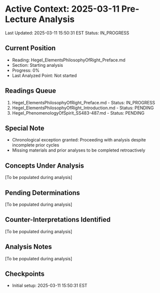 # Active Context: 2025-03-11 Pre-Lecture Analysis
Last Updated: 2025-03-11 15:50:31 EST
Status: IN_PROGRESS

## Current Position
- Reading: Hegel_ElementsPhilosophyOfRight_Preface.md
- Section: Starting analysis
- Progress: 0%
- Last Analyzed Point: Not started

## Readings Queue
1. Hegel_ElementsPhilosophyOfRight_Preface.md - Status: IN_PROGRESS
2. Hegel_ElementsPhilosophyOfRight_Introduction.md - Status: PENDING
3. Hegel_PhenomenologyOfSpirit_SS483-487.md - Status: PENDING

## Special Note
- Chronological exception granted: Proceeding with analysis despite incomplete prior cycles
- Missing materials and prior analyses to be completed retroactively

## Concepts Under Analysis
[To be populated during analysis]

## Pending Determinations
[To be populated during analysis]

## Counter-Interpretations Identified
[To be populated during analysis]

## Analysis Notes
[To be populated during analysis]

## Checkpoints
- Initial setup: 2025-03-11 15:50:31 EST